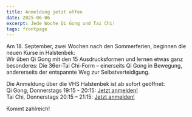 ```yaml
---
title: Anmeldung jetzt offen
date: 2025-06-06
excerpt: Jede Woche Qi Gong und Tai Chi!
tags: frontpage
---
```

Am 18. September, zwei Wochen nach den Sommerferien, beginnen die neuen Kurse in Halstenbek:  
Wir üben Qi Gong mit den 15 Ausdrucksformen und lernen etwas ganz besonderes: Die 36er-Tai Chi-Form – einerseits Qi Gong in Bewegung, andererseits der entspannte Weg zur Selbstverteidigung.

Die Anmeldung über die VHS Halstenbek ist ab sofort geöffnet:  
Qi Gong, Donnerstags 19:15 - 20:15: [Jetzt anmelden!](https://www.vhs-halstenbek.de/p/gesundheit-fitness-und-ernaehrung/yoga-pilates-entspannung/qi-gong-die-15-ausdrucksformen/mit-und-ohne-vorkenntnisse-521-C-252-3117)  
Tai Chi, Donnerstags 20:15 – 21:15: [Jetzt anmelden!](https://www.vhs-halstenbek.de/p/gesundheit-fitness-und-ernaehrung/yoga-pilates-entspannung/tai-chi-fuer-einsteiger-innen-521-C-252-3117A)

Kommt zahlreich! 